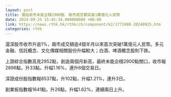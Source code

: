 ```yaml
---
layout: post
title: 滬指收市未能企穩2900點　兩市成交額突破1萬億元人民幣
date: 2024-09-25 15:45:34.000000000 +08:00
link: https://news.rthk.hk/rthk/ch/component/k2/1771980-20240925.htm
categories: rthk
---
```


滬深股市收市升逾1%，兩市成交額逾4個半月以來首次突破1萬億元人民幣。多元金融、信託概念、文化傳媒相關股份升幅較大；白酒、啤酒概念股則下跌。

上證綜合指數高見2952點，創逾兩個月新高，最終未能企穩2900點關口，收市報2896點，升33點，升幅1.16%，連升6個交易日。

深證成份股指數報8537點，升102點，升幅1.21%，連升3日。

創業板指數報1641點，升26點，升幅1.62%，連續兩日上升。
